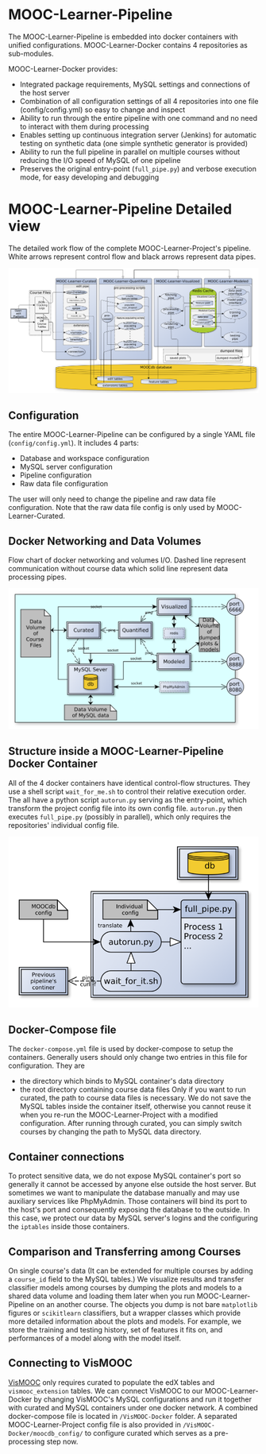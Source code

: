 # MOOC-Learner-Pipeline

The MOOC-Learner-Pipeline is embedded into docker containers with unified configurations. MOOC-Learner-Docker 
contains 4 repositories as sub-modules. 

MOOC-Learner-Docker provides:
- Integrated package requirements, MySQL settings and connections of the host server
- Combination of all configuration settings of all 4 repositories into one file (config/config.yml) so easy to change 
and inspect
- Ability to run through the entire pipeline with one command and no need to interact with them during processing
- Enables setting up continuous integration server (Jenkins) for automatic testing on synthetic data (one simple 
synthetic generator is provided)
- Ability to run the full pipeline in parallel on multiple courses without reducing the I/O speed of MySQL of one pipeline
- Preserves the original entry-point (`full_pipe.py`) and verbose execution mode, for easy developing and debugging

# MOOC-Learner-Pipeline Detailed view

The detailed work flow of the complete MOOC-Learner-Project's pipeline. White arrows represent control flow and black 
arrows represent data pipes.

![alt text](images/full_pipeline.png "MOOC-Learner-Pipeline")

## Configuration

The entire MOOC-Learner-Pipeline can be configured by a single YAML file (`config/config.yml`). It includes 4 parts:
- Database and workspace configuration
- MySQL server configuration
- Pipeline configuration
- Raw data file configuration

The user will only need to change the pipeline and raw data file configuration. Note that the raw data file config is 
only used by MOOC-Learner-Curated.

## Docker Networking and Data Volumes

Flow chart of docker networking and volumes I/O. Dashed line represent communication without course data which solid 
line represent data processing pipes.

![alt text](images/docker_network_io.png "MOOC-Learner-Pipeline Docker Networking and Data Volumes")

## Structure inside a MOOC-Learner-Pipeline Docker Container

All of the 4 docker containers have identical control-flow structures. They use a shell script `wait_for_me.sh` to 
control their relative execution order. The all have a python script `autorun.py` serving as the entry-point, which 
transform the project config file into its own config file. `autorun.py` then executes `full_pipe.py`
 (possibly in parallel), which only requires the repositories' individual config file.

![alt text](images/each_docker_container.png "MOOC-Learner-Pipeline Docker Container")

## Docker-Compose file

The `docker-compose.yml` file is used by docker-compose to setup the containers. Generally users should only change two 
entries in this file for configuration. They are
- the directory which binds to MySQL container's data directory
- the root directory containing course data files
Only if you want to run curated, the path to course data files is necessary. We do not save the MySQL tables inside the 
container itself, otherwise you cannot reuse it when you re-run the MOOC-Learner-Project with a modified configuration.
 After running through curated, you can simply switch courses by changing the path to MySQL data directory.

## Container connections

To protect sensitive data, we do not expose MySQL container's port so generally it cannot be accessed by anyone else 
outside the host server. But sometimes we want to manipulate the database manually and may use auxiliary services
 like PhpMyAdmin. Those containers will bind its port to the host's port and consequently exposing the database 
 to the outside. In this case, we protect our data by MySQL server's logins and the configuring the `iptables` inside 
 those containers.

## Comparison and Transferring among Courses

On single course's data (It can be extended for multiple courses by adding a `course_id` field to the MySQL tables.) 
We visualize results and transfer classifier models among courses by dumping the plots and models to a shared data 
volume and loading them later when you run MOOC-Learner-Pipeline on an another course. The objects you dump is not 
bare `matplotlib` figures or `scikitlearn` classifiers, but a wrapper classes which provide more detailed 
information about the plots and models. For example, we store the training and testing history, set of features it fits 
on, and performances of a model along with the  model itself.

## Connecting to VisMOOC

[VisMOOC](https://github.com/HKUST-VISLab/vismooc) only requires curated to populate the edX tables and 
`vismooc_extension` tables. We can connect VisMOOC to our MOOC-Learner-Docker by changing VisMOOC's MySQL configurations
 and run it together with curated and MySQL containers under one docker network. A combined docker-compose file is 
 located in `/VisMOOC-Docker` folder. A separated MOOC-Learner-Project config file is also provided in 
 `/VisMOOC-Docker/moocdb_config/` to configure curated which serves as a pre-processing step now.
